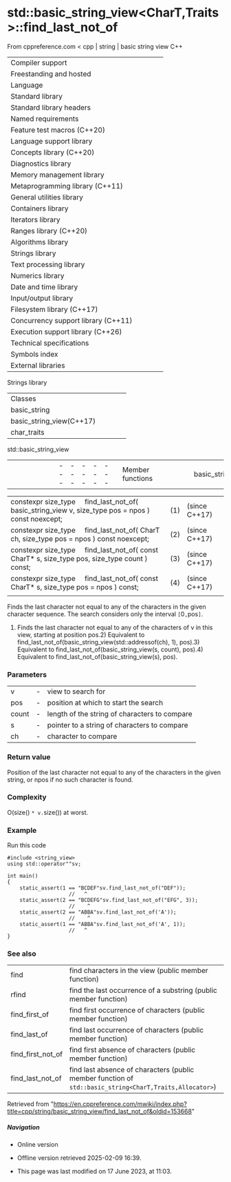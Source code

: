# std::basic_string_view<CharT,Traits>::find_last_not_of

From cppreference.com
< cpp‎ | string‎ | basic string view
C++

|  |  |  |  |  |
| --- | --- | --- | --- | --- |
| Compiler support | | | | |
| Freestanding and hosted | | | | |
| Language | | | | |
| Standard library | | | | |
| Standard library headers | | | | |
| Named requirements | | | | |
| Feature test macros (C++20) | | | | |
| Language support library | | | | |
| Concepts library (C++20) | | | | |
| Diagnostics library | | | | |
| Memory management library | | | | |
| Metaprogramming library (C++11) | | | | |
| General utilities library | | | | |
| Containers library | | | | |
| Iterators library | | | | |
| Ranges library (C++20) | | | | |
| Algorithms library | | | | |
| Strings library | | | | |
| Text processing library | | | | |
| Numerics library | | | | |
| Date and time library | | | | |
| Input/output library | | | | |
| Filesystem library (C++17) | | | | |
| Concurrency support library (C++11) | | | | |
| Execution support library (C++26) | | | | |
| Technical specifications | | | | |
| Symbols index | | | | |
| External libraries | | | | |

Strings library

|  |  |  |  |  |
| --- | --- | --- | --- | --- |
| Classes | | | | |
| basic_string | | | | |
| basic_string_view(C++17) | | | | |
| char_traits | | | | |

std::basic_string_view

|  |  |  |  |  |  |  |  |  |  |  |  |  |  |  |  |  |  |  |  |  |  |  |  |  |  |  |  |  |  |  |  |  |  |  |  |  |  |  |  |  |  |  |  |  |  |  |  |  |  |  |  |  |  |  |  |  |  |  |  |  |  |  |  |  |  |  |  |  |  |  |  |  |  |  |  |  |  |  |  |  |  |  |  |  |  |  |  |  |  |  |  |  |  |  |  |  |  |  |  |  |  |  |  |  |  |  |  |  |  |  |  |  |  |  |  |  |  |  |  |  |  |  |  |  |  |  |  |  |  |  |  |  |  |  |  |  |  |  |  |  |  |  |  |  |  |  |  |  |  |  |  |  |  |  |  |  |  |  |  |  |  |  |  |  |  |  |  |  |  |  |  |  |  |  |  |  |  |  |  |  |  |  |  |  |  |  |  |  |  |  |  |  |  |  |  |  |  |  |  |  |  |  |  |  |  |  |  |  |  |  |  |  |  |  |  |  |  |  |  |  |  |
| --- | --- | --- | --- | --- | --- | --- | --- | --- | --- | --- | --- | --- | --- | --- | --- | --- | --- | --- | --- | --- | --- | --- | --- | --- | --- | --- | --- | --- | --- | --- | --- | --- | --- | --- | --- | --- | --- | --- | --- | --- | --- | --- | --- | --- | --- | --- | --- | --- | --- | --- | --- | --- | --- | --- | --- | --- | --- | --- | --- | --- | --- | --- | --- | --- | --- | --- | --- | --- | --- | --- | --- | --- | --- | --- | --- | --- | --- | --- | --- | --- | --- | --- | --- | --- | --- | --- | --- | --- | --- | --- | --- | --- | --- | --- | --- | --- | --- | --- | --- | --- | --- | --- | --- | --- | --- | --- | --- | --- | --- | --- | --- | --- | --- | --- | --- | --- | --- | --- | --- | --- | --- | --- | --- | --- | --- | --- | --- | --- | --- | --- | --- | --- | --- | --- | --- | --- | --- | --- | --- | --- | --- | --- | --- | --- | --- | --- | --- | --- | --- | --- | --- | --- | --- | --- | --- | --- | --- | --- | --- | --- | --- | --- | --- | --- | --- | --- | --- | --- | --- | --- | --- | --- | --- | --- | --- | --- | --- | --- | --- | --- | --- | --- | --- | --- | --- | --- | --- | --- | --- | --- | --- | --- | --- | --- | --- | --- | --- | --- | --- | --- | --- | --- | --- | --- | --- | --- | --- | --- | --- | --- | --- | --- | --- | --- | --- | --- | --- | --- | --- | --- | --- |
| |  |  |  |  |  | | --- | --- | --- | --- | --- | | Member functions | | | | | | basic_string_view::basic_string_view | | | | | | basic_string_view::operator= | | | | | | Iterators | | | | | | basic_string_view::beginbasic_string_view::cbegin | | | | | | basic_string_view::endbasic_string_view::cend | | | | | | basic_string_view::rbeginbasic_string_view::crbegin | | | | | | basic_string_view::rendbasic_string_view::crend | | | | | | Capacity | | | | | | basic_string_view::sizebasic_string_view::length | | | | | | basic_string_view::max_size | | | | | | basic_string_view::empty | | | | | | Operations | | | | | | basic_string_view::copy | | | | | | basic_string_view::substr | | | | | | basic_string_view::compare | | | | | | basic_string_view::starts_with(C++20) | | | | | | basic_string_view::ends_with(C++20) | | | | | | basic_string_view::contains(C++23) | | | | | | basic_string_view::find | | | | | | basic_string_view::rfind | | | | | | basic_string_view::find_first_of | | | | | | basic_string_view::find_last_of | | | | | | basic_string_view::find_first_not_of | | | | | | ****basic_string_view::find_last_not_of**** | | | | | | |  |  |  |  |  | | --- | --- | --- | --- | --- | | Element access | | | | | | basic_string_view::at | | | | | | [basic_string_view::operator[]](operator_at.html "cpp/string/basic string view/operator at") | | | | | | basic_string_view::front | | | | | | basic_string_view::back | | | | | | basic_string_view::data | | | | | | Modifiers | | | | | | basic_string_view::remove_prefix | | | | | | basic_string_view::remove_suffix | | | | | | basic_string_view::swap | | | | | | Constants | | | | | | basic_string_view::npos | | | | | | Non-member functions | | | | | | operator==operator!=operator<operator>operator<=operator>=operator<=>(until C++20)(until C++20)(until C++20)(until C++20)(until C++20)(C++20) | | | | | | operator<< | | | | | | operator""sv | | | | | | Helper classes | | | | | | hash<std::string_view>hash<std::wstring_view>hash<std::u8string_view>hash<std::u16string_view>hash<std::u32string_view>(C++20) | | | | | | Deduction guides (C++20) | | | | | |

|  |  |  |
| --- | --- | --- |
| constexpr size_type      find_last_not_of( basic_string_view v, size_type pos = npos ) const noexcept; | (1) | (since C++17) |
| constexpr size_type      find_last_not_of( CharT ch, size_type pos = npos ) const noexcept; | (2) | (since C++17) |
| constexpr size_type      find_last_not_of( const CharT\* s, size_type pos, size_type count ) const; | (3) | (since C++17) |
| constexpr size_type      find_last_not_of( const CharT\* s, size_type pos = npos ) const; | (4) | (since C++17) |
|  |  |  |

Finds the last character not equal to any of the characters in the given character sequence. The search considers only the interval `[`​0​`,`pos`]`.

1) Finds the last character not equal to any of the characters of v in this view, starting at position pos.2) Equivalent to find_last_not_of(basic_string_view(std::addressof(ch), 1), pos).3) Equivalent to find_last_not_of(basic_string_view(s, count), pos).4) Equivalent to find_last_not_of(basic_string_view(s), pos).

### Parameters

|  |  |  |
| --- | --- | --- |
| v | - | view to search for |
| pos | - | position at which to start the search |
| count | - | length of the string of characters to compare |
| s | - | pointer to a string of characters to compare |
| ch | - | character to compare |

### Return value

Position of the last character not equal to any of the characters in the given string, or npos if no such character is found.

### Complexity

O(size() `* v.`size()) at worst.

### Example

Run this code

```
#include <string_view>
using std::operator""sv;
 
int main()
{
    static_assert(1 == "BCDEF"sv.find_last_not_of("DEF"));
                    //   ^
    static_assert(2 == "BCDEFG"sv.find_last_not_of("EFG", 3));
                    //    ^
    static_assert(2 == "ABBA"sv.find_last_not_of('A'));
                    //    ^
    static_assert(1 == "ABBA"sv.find_last_not_of('A', 1));
                    //   ^
}

```

### See also

|  |  |
| --- | --- |
| find | find characters in the view   (public member function) |
| rfind | find the last occurrence of a substring   (public member function) |
| find_first_of | find first occurrence of characters   (public member function) |
| find_last_of | find last occurrence of characters   (public member function) |
| find_first_not_of | find first absence of characters   (public member function) |
| find_last_not_of | find last absence of characters   (public member function of `std::basic_string<CharT,Traits,Allocator>`) |

Retrieved from "<https://en.cppreference.com/mwiki/index.php?title=cpp/string/basic_string_view/find_last_not_of&oldid=153668>"

##### Navigation

- Online version
- Offline version retrieved 2025-02-09 16:39.

- This page was last modified on 17 June 2023, at 11:03.